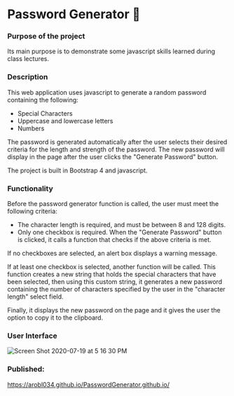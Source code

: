 # Password Generator :closed_lock_with_key:

### Purpose of the project

Its main purpose is to demonstrate some javascript skills learned during class lectures.

### Description

This web application uses javascript to generate a random password containing the following:

- Special Characters
- Uppercase and lowercase letters
- Numbers

The password is generated automatically after the user selects their desired criteria for the length and strength of the password. The new password will display in the page after the user clicks the "Generate Password" button.

The project is built in Bootstrap 4 and javascript.

### Functionality

Before the password generator function is called, the user must meet the following criteria:

- The character length is required, and must be between 8 and 128 digits.
- Only one checkbox is required.
When the "Generate Password" button is clicked, it calls a function that checks if the above criteria is met.

If no checkboxes are selected, an alert box displays a warning message.

If at least one checkbox is selected, another function will be called. This function creates a new string that holds the special characters that have been selected, then using this custom string, it generates a new password containing the number of characters specified by the user in the "character length" select field.

Finally, it displays the new password on the page and it gives the user the option to copy it to the clipboard.

### User Interface
![Screen Shot 2020-07-19 at 5 16 30 PM](https://user-images.githubusercontent.com/58242373/87885406-ba628780-c9e3-11ea-9f7f-23d378b5fdfc.jpg)

### Published:
<https://arobl034.github.io/PasswordGenerator.github.io/>

